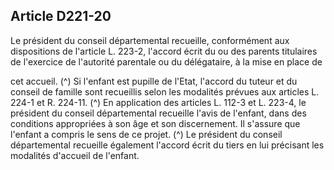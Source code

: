 ## Article D221-20

Le président du conseil départemental recueille, conformément aux dispositions de l'article L. 223-2, l'accord
écrit du ou des parents titulaires de l'exercice de l'autorité parentale ou du délégataire, à la mise en place de

cet accueil. (^)
Si l'enfant est pupille de l'Etat, l'accord du tuteur et du conseil de famille sont recueillis selon les modalités
prévues aux articles L. 224-1 et R. 224-11. (^)
En application des articles L. 112-3 et L. 223-4, le président du conseil départemental recueille l'avis de
l'enfant, dans des conditions appropriées à son âge et son discernement. Il s'assure que l'enfant a compris le
sens de ce projet. (^)
Le président du conseil départemental recueille également l'accord écrit du tiers en lui précisant les modalités
d'accueil de l'enfant.

